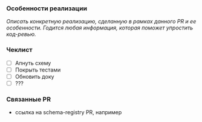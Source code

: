 ### Особенности реализации
_Описать конкретную реализацию, сделанную в рамках данного PR и ее особенности. Годится любая информация, которая поможет упростить код-ревью._

### Чеклист
- [ ] Апнуть схему
- [ ] Покрыть тестами
- [ ] Обновить доку
- [ ] ???

### Связанные PR 
- ссылка на schema-registry PR, например


